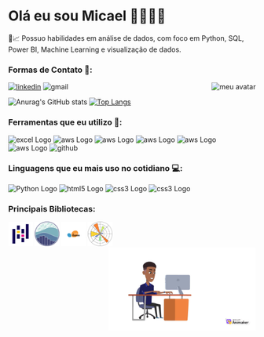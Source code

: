 # Olá eu sou Micael 👋👨🏽‍💻
🎲📈 Possuo habilidades em análise de dados, com foco em Python, SQL, Power BI, Machine Learning e visualização de dados.

### Formas de Contato 🍻:

[![linkedin](https://img.shields.io/badge/LinkedIn-0077B5?style=for-the-badge&logo=linkedin&logoColor=white)](https://www.linkedin.com/in/micael-jos%C3%A9-67194719b/)
![gmail](https://img.shields.io/badge/Gmail-D14836?style=for-the-badge&logo=gmail&logoColor=white)
<img src="https://cdn-icons-png.flaticon.com/128/2621/2621303.png" align="right" alt="meu avatar">





![Anurag's GitHub stats](https://github-readme-stats.vercel.app/api?username=micaellimaj&theme=holi)
[![Top Langs](https://github-readme-stats.vercel.app/api/top-langs/?username=micaellimaj&layout=donut&theme=holi)](https://github.com/anuraghazra/github-readme-stats)



</div>

### Ferramentas que eu utilizo 📶:
<div         
<img src="https://img.shields.io/badge/Amazon_AWS-232F3E?style=for-the-badge&logo=amazon-aws&logoColor=white" alt="Power bi Logo" width="50" height="50">

<img src="https://img.shields.io/badge/Microsoft_Office-D83B01?style=for-the-badge&logo=microsoft-office&logoColor=white" alt="excel Logo">
<img src="https://img.shields.io/badge/Amazon_AWS-FF9900?style=for-the-badge&logo=amazonaws&logoColor=white" alt="aws Logo">
<img src="https://img.shields.io/badge/Colab-F9AB00?style=for-the-badge&logo=googlecolab&color=525252" alt="aws Logo">
<img src="https://img.shields.io/badge/PyCharm-000000.svg?&style=for-the-badge&logo=PyCharm&logoColor=white" alt="aws Logo">
<img src="https://img.shields.io/badge/Visual_Studio_Code-0078D4?style=for-the-badge&logo=visual%20studio%20code&logoColor=white" alt="aws Logo">
<img src="https://img.shields.io/badge/GIT-E44C30?style=for-the-badge&logo=git&logoColor=white" alt="aws Logo">
<img src="https://img.shields.io/badge/GitHub-100000?style=for-the-badge&logo=github&logoColor=white" alt="github">

###  Linguagens que eu mais uso no cotidiano 💻:

<div
<img src="https://img.shields.io/badge/Python-3776AB?style=for-the-badge&logo=python&logoColor=white" alt="Python Logo" width="50" height="50">          
<img src="https://img.shields.io/badge/Python-3776AB?style=for-the-badge&logo=python&logoColor=white" alt="Python Logo">
<img src="https://img.shields.io/badge/HTML5-E34F26?style=for-the-badge&logo=html5&logoColor=white" alt="html5 Logo">
<img src="https://img.shields.io/badge/CSS3-1572B6?style=for-the-badge&logo=css3&logoColor=white" alt="css3 Logo">
<img src="https://img.shields.io/badge/PostgreSQL-316192?style=for-the-badge&logo=postgresql&logoColor=white" alt="css3 Logo">

### Principais Bibliotecas: 

<img src="pandas.png"  width="50" height="50" alt="pandas logo">
<img src="seaborn.png"  width="50" height="50"  alt="seaborn logo">
<img src="sklearn.png"  width="50" height="50" alt="skelearn logo">
<img src="matplotlib.png"  width="50" height="50"  alt="matplotlib logo">

<img src="6R3DBD98CYA3EAV0.gif" min-width="300px" max-width="300px" width="300px" align="right" alt="meu avatar">
          
</div>



           
          
